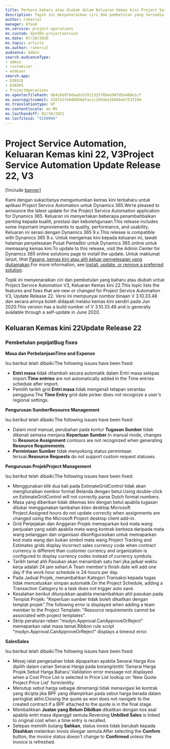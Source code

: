 ```yaml
---
title: Perkara baharu atau diubah dalam Keluaran Kemas kini Project Service Automation 22, V3
description: Topik ini menyenaraikan ciri dan pembetulan yang tersedia dalam Keluaran Kemas kini Project Service Automation 22, V3.
author: ruhercul
manager: kfend
ms.service: project-operations
ms.custom: dyn365-projectservice
ms.date: 07/28/2020
ms.topic: article
ms.author: ruhercul
audience: Admin
search.audienceType:
- admin
- customizer
- enduser
search.app:
- D365CE
- D365PS
- ProjectOperations
ms.openlocfilehash: db4cbb9f9daadcb1911325f8bee987d5e480e1cf
ms.sourcegitcommit: 418fa1fe9d605b8faccc2d5dee1b04b4e753f194
ms.translationtype: HT
ms.contentlocale: ms-MY
ms.lasthandoff: 02/10/2021
ms.locfileid: "5150994"
---
```

# <a name="project-service-automation-update-release-22-v3"></a><span data-ttu-id="dc102-103">Project Service Automation, Keluaran Kemas kini 22, V3</span><span class="sxs-lookup"><span data-stu-id="dc102-103">Project Service Automation Update Release 22, V3</span></span>

[!include [banner](../includes/psa-now-project-operations.md)]

<span data-ttu-id="dc102-104">Kami dengan sukacitanya mengumumkan kemas kini terbaharu untuk aplikasi Project Service Automation untuk Dynamics 365.</span><span class="sxs-lookup"><span data-stu-id="dc102-104">We’re pleased to announce the latest update for the Project Service Automation application for Dynamics 365.</span></span> <span data-ttu-id="dc102-105">Keluaran ini menyertakan beberapa penambahbaikan penting kepada kualiti, prestasi dan kebolehgunaan.</span><span class="sxs-lookup"><span data-stu-id="dc102-105">This release includes some important improvements to quality, performance, and usability.</span></span> <span data-ttu-id="dc102-106">Keluaran ini serasi dengan Dynamics 365 9.x.</span><span class="sxs-lookup"><span data-stu-id="dc102-106">This release is compatible with Dynamics 365 9.x.</span></span> <span data-ttu-id="dc102-107">Untuk mengemas kini kepada keluaran ini, lawati halaman penyelesaian Pusat Pentadbir untuk Dynamics 365 online untuk memasang kemas kini.</span><span class="sxs-lookup"><span data-stu-id="dc102-107">To update to this release, visit the Admin Center for Dynamics 365 online solutions page to install the update.</span></span> <span data-ttu-id="dc102-108">Untuk maklumat lanjut, lihat [Pasang, kemas kini atau alih keluar penyelesaian yang diutamakan](https://docs.microsoft.com/power-platform/admin/install-remove-preferred-solution).</span><span class="sxs-lookup"><span data-stu-id="dc102-108">For more information, see [Install, update, or remove a preferred solution](https://docs.microsoft.com/power-platform/admin/install-remove-preferred-solution).</span></span>

<span data-ttu-id="dc102-109">Topik ini menyenaraikan ciri dan pembetulan yang baharu atau diubah untuk Project Service Automation V3, Keluaran Kemas kini 22.</span><span class="sxs-lookup"><span data-stu-id="dc102-109">This topic lists the features and fixes that are new or changed for Project Service Automation V3, Update Release 22.</span></span> <span data-ttu-id="dc102-110">Versi ini mempunyai nombor binaan V 3.10.33.48 dan secara amnya boleh didapati melalui kemas kini sendiri pada Jun 2020.</span><span class="sxs-lookup"><span data-stu-id="dc102-110">This version has a build number of V 3.10.33.48 and is generally available through a self-update in June 2020.</span></span>

## <a name="update-release-22"></a><span data-ttu-id="dc102-111">Keluaran Kemas kini 22</span><span class="sxs-lookup"><span data-stu-id="dc102-111">Update Release 22</span></span>

### <a name="bug-fixes"></a><span data-ttu-id="dc102-112">Pembetulan pepijat</span><span class="sxs-lookup"><span data-stu-id="dc102-112">Bug fixes</span></span>



<span data-ttu-id="dc102-113">**Masa dan Perbelanjaan**</span><span class="sxs-lookup"><span data-stu-id="dc102-113">**Time and Expense**</span></span>

<span data-ttu-id="dc102-114">Isu berikut telah dibaiki:</span><span class="sxs-lookup"><span data-stu-id="dc102-114">The following issues have been fixed:</span></span>

- <span data-ttu-id="dc102-115">**Entri masa** tidak ditambah secara automatik dalam Entri masa selepas import.</span><span class="sxs-lookup"><span data-stu-id="dc102-115">**Time entries** are not automatically added in the Time entries schedule after import.</span></span>
- <span data-ttu-id="dc102-116">Pemilih tarikh grid **Entri masa** tidak mengenali tetapan serantau pengguna.</span><span class="sxs-lookup"><span data-stu-id="dc102-116">The **Time Entry** grid date picker does not recognize a user's regional settings.</span></span>

<span data-ttu-id="dc102-117">**Pengurusan Sumber**</span><span class="sxs-lookup"><span data-stu-id="dc102-117">**Resource Management**</span></span>

<span data-ttu-id="dc102-118">Isu berikut telah dibaiki:</span><span class="sxs-lookup"><span data-stu-id="dc102-118">The following issues have been fixed:</span></span>

- <span data-ttu-id="dc102-119">Dalam mod manual, perubahan pada kontur **Tugasan Sumber** tidak dikenali semasa menjana **Keperluan Sumber**.</span><span class="sxs-lookup"><span data-stu-id="dc102-119">In manual mode, changes to **Resource Assignment** contours are not recognized when generating **Resource Requirements**.</span></span>
- <span data-ttu-id="dc102-120">**Permintaan Sumber** tidak menyokong status permintaan tersuai.</span><span class="sxs-lookup"><span data-stu-id="dc102-120">**Resource Requests** do not support custom request statuses.</span></span>

<span data-ttu-id="dc102-121">**Pengurusan Projek**</span><span class="sxs-lookup"><span data-stu-id="dc102-121">**Project Management**</span></span>

<span data-ttu-id="dc102-122">Isu berikut telah dibaiki:</span><span class="sxs-lookup"><span data-stu-id="dc102-122">The following issues have been fixed:</span></span>

- <span data-ttu-id="dc102-123">Menggunakan klik dua kali pada EstimateGridControl tidak akan menghuraikan nombor format Belanda dengan betul.</span><span class="sxs-lookup"><span data-stu-id="dc102-123">Using double-click on EstimateGridControl will not correctly parse Dutch format numbers.</span></span>
- <span data-ttu-id="dc102-124">Masa yang diberikan tidak dikemas kini dengan betul apabila tugasan ditukar menggunakan tambahan klien desktop Microsoft Project.</span><span class="sxs-lookup"><span data-stu-id="dc102-124">Assigned hours do not update correctly when assignments are changed using the Microsoft Project desktop client add-in.</span></span>
- <span data-ttu-id="dc102-125">Grid Penjejakan dan Anggaran Projek memaparkan kod mata wang penjualan yang salah apabila mata wang kontrak berbeza daripada mata wang pelanggan dan organisasi dikonfigurasikan untuk memaparkan kod mata wang dan bukan simbol mata wang.</span><span class="sxs-lookup"><span data-stu-id="dc102-125">Project Tracking and Estimates grids display incorrect sales currency code when contract currency is different than customer currency and organization is configured to display currency codes instead of currency symbols.</span></span>
- <span data-ttu-id="dc102-126">Tarikh tamat ahli Pasukan akan menambah satu hari jika jadual waktu kerja adalah 24 jam sehari.</span><span class="sxs-lookup"><span data-stu-id="dc102-126">A Team member's finish date will add one day if the work hour schedule is 24-hours per day.</span></span>
- <span data-ttu-id="dc102-127">Pada Jadual Projek, menambahkan Kategori Transaksi kepada tugas tidak mencetuskan simpan automatik.</span><span class="sxs-lookup"><span data-stu-id="dc102-127">On the Project Schedule, adding a Transaction Category to a task does not trigger auto save.</span></span>
- <span data-ttu-id="dc102-128">Kesalahan berikut ditunjukkan apabila menambahkan ahli pasukan pada Templat Projek: "Keperluan sumber tidak boleh dikaitkan dengan templat projek".</span><span class="sxs-lookup"><span data-stu-id="dc102-128">The following error is displayed when adding a team member to the Project Template: "Resource requirements cannot be associated with project templates".</span></span> 
- <span data-ttu-id="dc102-129">Skrip peraturan reben "msdyn.Approval.CanApproveOrReject" memaparkan ralat masa tamat.</span><span class="sxs-lookup"><span data-stu-id="dc102-129">Ribbon rule script "msdyn.Approval.CanApproveOrReject" displays a timeout error.</span></span>

<span data-ttu-id="dc102-130">**Sales**</span><span class="sxs-lookup"><span data-stu-id="dc102-130">**Sales**</span></span>

<span data-ttu-id="dc102-131">Isu berikut telah dibaiki:</span><span class="sxs-lookup"><span data-stu-id="dc102-131">The following issues have been fixed:</span></span>

- <span data-ttu-id="dc102-132">Mesej ralat pengesahan tidak dipaparkan apabila Senarai Harga Kos dipilih dalam carian Senarai Harga pada borang/entiti 'Senarai Harga Projek Sebut Harga Baharu'.</span><span class="sxs-lookup"><span data-stu-id="dc102-132">Validation error message not displayed when a Cost Price List is selected in Price List lookup on 'New Quote Project Price List' form/entity.</span></span>
- <span data-ttu-id="dc102-133">Menutup sebut harga sebagai dimenangi tidak menavigasi ke kontrak yang dicipta jika BPF yang dilampirkan pada sebut harga berada dalam peringkat akhir.</span><span class="sxs-lookup"><span data-stu-id="dc102-133">Closing the quote as won does not navigate to the created contract if a BPF attached to the quote is in the final stage.</span></span>
- <span data-ttu-id="dc102-134">Membalikkan **Jualan yang Belum Dibilkan** dikaitkan dengan kos asal apabila entri masa dipanggil semula.</span><span class="sxs-lookup"><span data-stu-id="dc102-134">Reversing **Unbilled Sales** is linked to original cost when a time entry is recalled.</span></span>
- <span data-ttu-id="dc102-135">Selepas memilih butang **Sahkan**, status invois tidak berubah kepada **Disahkan** melainkan invois disegar semula.</span><span class="sxs-lookup"><span data-stu-id="dc102-135">After selecting the **Confirm** button, the invoice status doesn't change to **Confirmed** unless the invoice is refreshed.</span></span>
